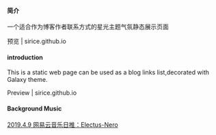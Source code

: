 #### 简介

一个适合作为博客作者联系方式的星光主题气氛静态展示页面

预览 | sirice.github.io

#### introduction

This is a static web page can be used as a blog links list,decorated with Galaxy theme.

Preview | sirice.github.io

#### Background Music

[2019.4.9 网易云音乐日推：Electus-Nero](https://music.163.com/song?id=406072455&userid=388816944)
